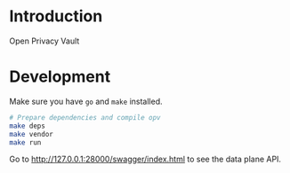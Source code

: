 # Introduction
Open Privacy Vault

# Development
Make sure you have `go` and `make` installed.

```sh
# Prepare dependencies and compile opv
make deps
make vendor
make run
```

Go to http://127.0.0.1:28000/swagger/index.html to see the data plane API.

